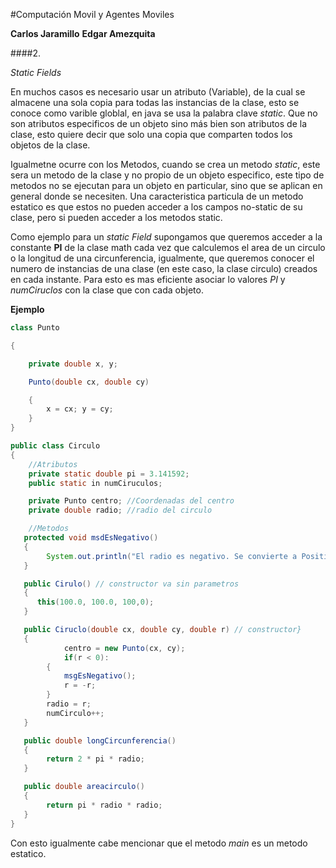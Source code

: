 #Computación Movil y Agentes Moviles

**Carlos Jaramillo**
**Edgar Amezquita**

####2.

*Static Fields*

En muchos casos es necesario usar un atributo (Variable), de la cual se almacene una sola copia para todas las instancias de la clase, esto se conoce como varible globlal, en java se usa la palabra clave *static*. Que no son atributos especificos de un objeto sino más bien son atributos de la clase, esto quiere decir que solo una copia que comparten todos los objetos de la clase.

Igualmetne ocurre con los Metodos, cuando se crea un metodo *static*, este sera un metodo de la clase y no propio de un objeto especifico, este tipo de metodos no se ejecutan para un objeto en particular, sino que se aplican en general donde se necesiten. Una caracteristica particula de un metodo estatico es que estos no pueden acceder a los campos no-static de su clase, pero si pueden acceder a los metodos static.

Como ejemplo para un *static Field* supongamos que queremos acceder a la constante **PI** de la clase math cada vez que calculemos el area de un circulo o la longitud de una circunferencia, igualmente, que queremos conocer el numero de instancias de una clase (en este caso, la clase circulo) creados en cada instante. Para esto es mas eficiente asociar lo valores *PI* y *numCiruclos* con la clase que con cada objeto.

**Ejemplo**
```java
class Punto

{

	private double x, y;

	Punto(double cx, double cy)

	{
		x = cx; y = cy;
	}
}

public class Circulo
{
	//Atributos
	private static double pi = 3.141592;
	public static in numCiruculos;

	private Punto centro; //Coordenadas del centro
	private double radio; //radio del circulo

    //Metodos
   protected void msdEsNegativo()
   {
       	System.out.println("El radio es negativo. Se convierte a Positivo.");
   }

   public Cirulo() // constructor va sin parametros
   {
      this(100.0, 100.0, 100,0);
   }

   public Ciruclo(double cx, double cy, double r) // constructor}
   {
        	centro = new Punto(cx, cy);
        	if(r < 0):
       	{
      		msgEsNegativo();
       		r = -r;
       	}
       	radio = r;
       	numCirculo++;
   }

   public double longCircunferencia()
   {
       	return 2 * pi * radio;
   }

   public double areacirculo()
   {
       	return pi * radio * radio;
   }
}	
```
Con esto igualmente cabe mencionar que el metodo *main* es un metodo estatico.


